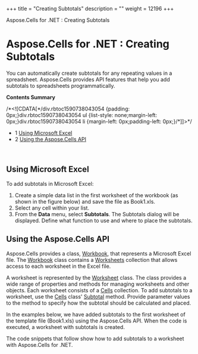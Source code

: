 +++
title = "Creating Subtotals" 
description = "" 
weight = 12196 
+++

Aspose.Cells for .NET : Creating Subtotals  

# Aspose.Cells for .NET : Creating Subtotals


You can automatically create subtotals for any repeating values in a spreadsheet. Aspose.Cells provides API features that help you add subtotals to spreadsheets programmatically.

**Contents Summary**

/\*<!\[CDATA\[\*/div.rbtoc1590738043054 {padding: 0px;}div.rbtoc1590738043054 ul {list-style: none;margin-left: 0px;}div.rbtoc1590738043054 li {margin-left: 0px;padding-left: 0px;}/\*\]\]>\*/

*   1 [Using Microsoft Excel](#CreatingSubtotals-UsingMicrosoftExcel)
*   2 [Using the Aspose.Cells API](#CreatingSubtotals-UsingtheAspose.CellsAPI)

 

## Using Microsoft Excel

To add subtotals in Microsoft Excel:

1.  Create a simple data list in the first worksheet of the workbook (as shown in the figure below) and save the file as Book1.xls.
2.  Select any cell within your list.
3.  From the **Data** menu, select **Subtotals**. The Subtotals dialog will be displayed. Define what function to use and where to place the subtotals.

## Using the Aspose.Cells API

Aspose.Cells provides a class, [Workbook](https://apireference.aspose.com/net/cells/aspose.cells/workbook), that represents a Microsoft Excel file. The [Workbook](https://apireference.aspose.com/net/cells/aspose.cells/workbook) class contains a [Worksheets](https://apireference.aspose.com/net/cells/aspose.cells/workbook/properties/worksheets) collection that allows access to each worksheet in the Excel file.

A worksheet is represented by the [Worksheet](https://apireference.aspose.com/net/cells/aspose.cells/worksheet) class. The class provides a wide range of properties and methods for managing worksheets and other objects. Each worksheet consists of a [Cells](https://apireference.aspose.com/net/cells/aspose.cells/cells) collection. To add subtotals to a worksheet, use the [Cells](https://apireference.aspose.com/net/cells/aspose.cells/cells) class' [Subtotal](https://apireference.aspose.com/net/cells/aspose.cells/cells/methods/subtotal/index) method. Provide parameter values to the method to specify how the subtotal should be calculated and placed.

In the examples below, we have added subtotals to the first worksheet of the template file (Book1.xls) using the Aspose.Cells API. When the code is executed, a worksheet with subtotals is created.

The code snippets that follow show how to add subtotals to a worksheet with Aspose.Cells for .NET.

